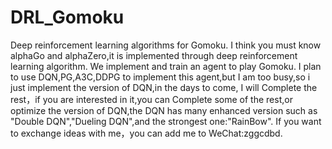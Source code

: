 # DRL_Gomoku
Deep reinforcement learning algorithms for Gomoku.
I think you must know alphaGo and alphaZero,it is implemented through deep reinforcement learning algorithm.
We implement and train an agent to play Gomoku.
I plan to use DQN,PG,A3C,DDPG to implement this agent,but I am too busy,so i just implement the version of DQN,in the days to come,
I will Complete the rest，if you are interested in it,you can Complete some of the rest,or optimize the version of DQN,the DQN has 
many enhanced version such as "Double DQN","Dueling DQN",and the strongest one:"RainBow".
If you want to exchange ideas with me，you can add me to WeChat:zggcdbd.
